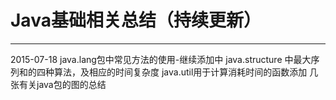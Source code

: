 # Java基础相关总结（持续更新）

---
2015-07-18
java.lang包中常见方法的使用-继续添加中
java.structure 中最大序列和的四种算法，及相应的时间复杂度
java.util用于计算消耗时间的函数添加
几张有关java包的图的总结

